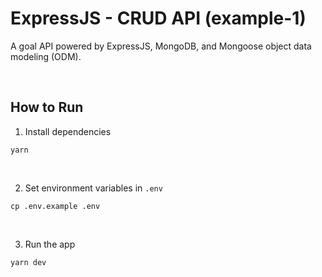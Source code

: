 # ExpressJS - CRUD API (example-1)

A goal API powered by ExpressJS, MongoDB, and Mongoose object data modeling (ODM).

<br />

## How to Run

1. Install dependencies

```
yarn
```

<br />

2. Set environment variables in `.env`

```
cp .env.example .env
```

<br />

3. Run the app

```
yarn dev
```
